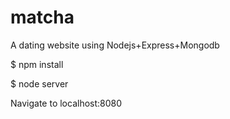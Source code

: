 # matcha
A dating website using Nodejs+Express+Mongodb

$ npm install



$ node server



Navigate to localhost:8080
